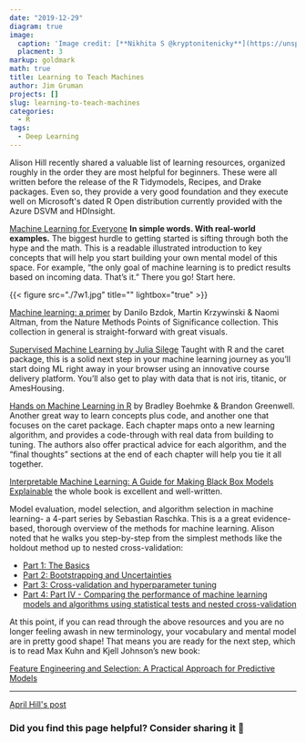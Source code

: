 ```yaml
---
date: "2019-12-29"
diagram: true
image: 
  caption: 'Image credit: [**Nikhita S @kryptonitenicky**](https://unsplash.com/photos/NsPDiPFTp4c)'
  placment: 3
markup: goldmark
math: true
title: Learning to Teach Machines
author: Jim Gruman
projects: []
slug: learning-to-teach-machines
categories:
  - R
tags:
  - Deep Learning
---
```


Alison Hill recently shared a valuable list of learning resources, organized roughly in the order they are most helpful for beginners. These were all written before the release of the R Tidymodels, Recipes, and Drake packages. Even so, they provide a very good foundation and they execute well on Microsoft's dated R Open distribution currently provided with the Azure DSVM and HDInsight.

[Machine Learning for Everyone](https://vas3k.com/blog/machine_learning/)
**In simple words. With real-world examples.** The biggest hurdle to getting started is sifting through both the hype and the math. This is a readable illustrated introduction to key concepts that will help you start building your own mental model of this space. For example, “the only goal of machine learning is to predict results based on incoming data. That’s it.” There you go! Start here.

{{< figure src="./7w1.jpg" title="" lightbox="true" >}}

[Machine learning: a primer](https://www.nature.com/articles/nmeth.4526)
by Danilo Bzdok, Martin Krzywinski & Naomi Altman, from the Nature Methods Points of Significance collection. This collection in general is straight-forward with great visuals.

[Supervised Machine Learning by Julia Silege](https://supervised-ml-course.netlify.com/)
Taught with R and the caret package, this is a solid next step in your machine learning journey as you’ll start doing ML right away in your browser using an innovative course delivery platform. You’ll also get to play with data that is not iris, titanic, or AmesHousing. 

[Hands on Machine Learning in R](https://bradleyboehmke.github.io/HOML/) by Bradley Boehmke & Brandon Greenwell. Another great way to learn concepts plus code, and another one that focuses on the caret package. Each chapter maps onto a new learning algorithm, and provides a code-through with real data from building to tuning. The authors also offer practical advice for each algorithm, and the “final thoughts” sections at the end of each chapter will help you tie it all together.

[Interpretable Machine Learning: A Guide for Making Black Box Models Explainable](https://christophm.github.io/interpretable-ml-book/) the whole book is excellent and well-written.

Model evaluation, model selection, and algorithm selection in machine learning- a 4-part series by Sebastian Raschka. This is a a great evidence-based, thorough overview of the methods for machine learning. Alison noted that he walks you step-by-step from the simplest methods like the holdout method up to nested cross-validation:

- [Part 1: The Basics](https://sebastianraschka.com/blog/2016/model-evaluation-selection-part1.html)
- [Part 2: Bootstrapping and Uncertainties](https://sebastianraschka.com/blog/2016/model-evaluation-selection-part2.html)
- [Part 3: Cross-validation and hyperparameter tuning](https://sebastianraschka.com/blog/2016/model-evaluation-selection-part3.html)
- [Part 4: Part IV - Comparing the performance of machine learning models and algorithms using statistical tests and nested cross-validation](https://sebastianraschka.com/blog/2018/model-evaluation-selection-part4.html)

At this point, if you can read through the above resources and you are no longer feeling awash in new terminology, your vocabulary and mental model are in pretty good shape! That means you are ready for the next step, which is to read Max Kuhn and Kjell Johnson’s new book:

[Feature Engineering and Selection: A Practical Approach for Predictive Models](http://www.feat.engineering/)

------

[April Hill's post](https://alison.rbind.io/post/2019-12-23-learning-to-teach-machines-to-learn/)

### Did you find this page helpful? Consider sharing it 🙌



